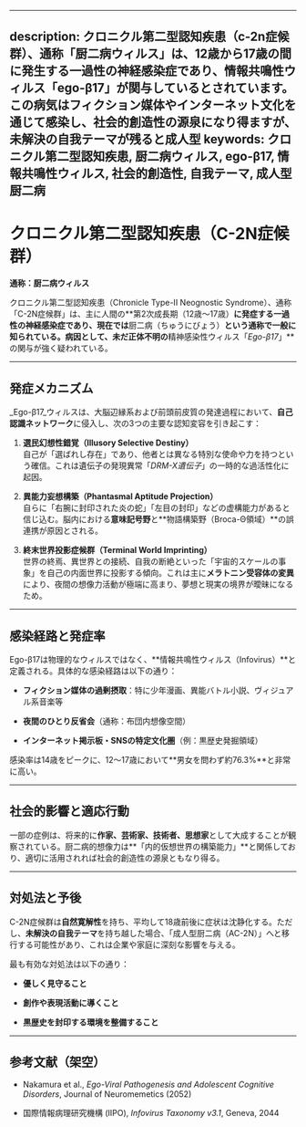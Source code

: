 ----------
description: クロニクル第二型認知疾患（c-2n症候群）、通称「厨二病ウィルス」は、12歳から17歳の間に発生する一過性の神経感染症であり、情報共鳴性ウィルス「ego-β17」が関与しているとされています。この病気はフィクション媒体やインターネット文化を通じて感染し、社会的創造性の源泉になり得ますが、未解決の自我テーマが残ると成人型
keywords: クロニクル第二型認知疾患, 厨二病ウィルス, ego-β17, 情報共鳴性ウィルス, 社会的創造性, 自我テーマ, 成人型厨二病
----------


**クロニクル第二型認知疾患（C-2N症候群）**
=========================

**通称：厨二病ウィルス**

クロニクル第二型認知疾患（Chronicle Type-II Neognostic Syndrome）、通称「C-2N症候群」は、主に人間の\*\*第2次成長期（12歳〜17歳）**に発症する一過性の神経感染症であり、現在では**厨二病（ちゅうにびょう）**という通称で一般に知られている。病因として、未だ正体不明の**精神感染性ウィルス「_Ego-β17_」\*\*の関与が強く疑われている。

* * *

**発症メカニズム**
-----------

_Ego-β17_ウィルスは、大脳辺縁系および前頭前皮質の発達過程において、**自己認識ネットワーク**に侵入し、次の3つの主要な認知変容を引き起こす：

1.  **選民幻想性錯覚（Illusory Selective Destiny）**  
    自己が「選ばれし存在」であり、他者とは異なる特別な使命や力を持つという確信。これは遺伝子の発現異常「_DRM-X遺伝子_」の一時的な過活性化に起因。
    
2.  **異能力妄想構築（Phantasmal Aptitude Projection）**  
    自らに「右腕に封印された炎の蛇」「左目の封印」などの虚構能力があると信じ込む。脳内における**意味記号野**と\*\*物語構築野（Broca-Θ領域）\*\*の誤連携が原因とされる。
    
3.  **終末世界投影症候群（Terminal World Imprinting）**  
    世界の終焉、異世界との接続、自我の断絶といった「宇宙的スケールの事象」を自己の内面世界に投影する傾向。これは主に**メラトニン受容体の変異**により、夜間の想像力活動が極端に高まり、夢想と現実の境界が曖昧になるため。
    

* * *

**感染経路と発症率**
------------

Ego-β17は物理的なウィルスではなく、\*\*情報共鳴性ウィルス（Infovirus）\*\*と定義される。具体的な感染経路は以下の通り：

*   **フィクション媒体の過剰摂取**：特に少年漫画、異能バトル小説、ヴィジュアル系音楽等
    
*   **夜間のひとり反省会**（通称：布団内想像空間）
    
*   **インターネット掲示板・SNSの特定文化圏**（例：黒歴史発掘領域）
    

感染率は14歳をピークに、12〜17歳において\*\*男女を問わず約76.3%\*\*と非常に高い。

* * *

**社会的影響と適応行動**
--------------

一部の症例は、将来的に**作家、芸術家、技術者、思想家**として大成することが観察されている。厨二病的想像力は\*\*「内的仮想世界の構築能力」\*\*と関係しており、適切に活用されれば社会的創造性の源泉ともなり得る。

* * *

**対処法と予後**
----------

C-2N症候群は**自然寛解性**を持ち、平均して18歳前後に症状は沈静化する。ただし、**未解決の自我テーマ**を持ち越した場合、「成人型厨二病（AC-2N）」へと移行する可能性があり、これは企業や家庭に深刻な影響を与える。

最も有効な対処法は以下の通り：

*   **優しく見守ること**
    
*   **創作や表現活動に導くこと**
    
*   **黒歴史を封印する環境を整備すること**
    

* * *

**参考文献（架空）**
------------

*   Nakamura et al., _Ego-Viral Pathogenesis and Adolescent Cognitive Disorders_, Journal of Neuromemetics (2052)
    
*   国際情報病理研究機構 (IIPO), _Infovirus Taxonomy v3.1_, Geneva, 2044